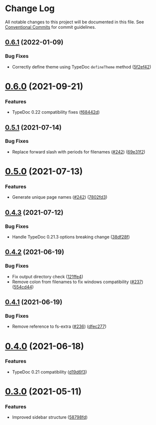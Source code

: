 # Change Log

All notable changes to this project will be documented in this file.
See [Conventional Commits](https://conventionalcommits.org) for commit guidelines.

## [0.6.1](https://github.com/tgreyuk/typedoc-plugin-markdown/compare/typedoc-github-wiki-theme@0.6.0...typedoc-github-wiki-theme@0.6.1) (2022-01-09)


### Bug Fixes

* Correctly define theme using TypeDoc `defineTheme` method ([5f2ef42](https://github.com/tgreyuk/typedoc-plugin-markdown/commit/5f2ef422aa1bcce0698e4b923682dbb106730f45))





# [0.6.0](https://github.com/tgreyuk/typedoc-plugin-markdown/compare/typedoc-github-wiki-theme@0.5.1...typedoc-github-wiki-theme@0.6.0) (2021-09-21)


### Features

* TypeDoc 0.22 compatibility fixes ([f68442d](https://github.com/tgreyuk/typedoc-plugin-markdown/commit/f68442d13e448d86d444e71f5781921cb4ac795e))





## [0.5.1](https://github.com/tgreyuk/typedoc-plugin-markdown/compare/typedoc-github-wiki-theme@0.5.0...typedoc-github-wiki-theme@0.5.1) (2021-07-14)


### Bug Fixes

* Replace forward slash with periods for filenames ([#242](https://github.com/tgreyuk/typedoc-plugin-markdown/issues/242)) ([69e31f2](https://github.com/tgreyuk/typedoc-plugin-markdown/commit/69e31f2ff8e9f516897bbddefb208905ed4ecaa5))





# [0.5.0](https://github.com/tgreyuk/typedoc-plugin-markdown/compare/typedoc-github-wiki-theme@0.4.3...typedoc-github-wiki-theme@0.5.0) (2021-07-13)


### Features

* Generate unique page names ([#242](https://github.com/tgreyuk/typedoc-plugin-markdown/issues/242)) ([7802fd3](https://github.com/tgreyuk/typedoc-plugin-markdown/commit/7802fd30775be167e520aaba41a04f649a569877))





## [0.4.3](https://github.com/tgreyuk/typedoc-plugin-markdown/compare/typedoc-github-wiki-theme@0.4.2...typedoc-github-wiki-theme@0.4.3) (2021-07-12)


### Bug Fixes

* Handle TypeDoc 0.21.3 options breaking change ([38df28f](https://github.com/tgreyuk/typedoc-plugin-markdown/commit/38df28f4ef6821c097d4ac3145984d57fad2e8a8))





## [0.4.2](https://github.com/tgreyuk/typedoc-plugin-markdown/compare/typedoc-github-wiki-theme@0.4.1...typedoc-github-wiki-theme@0.4.2) (2021-06-19)


### Bug Fixes

* Fix output directory check ([121ffe4](https://github.com/tgreyuk/typedoc-plugin-markdown/commit/121ffe48717db57216314b4dc7a6646bd4a1b454))
* Remove colon from filenames to fix windows compatibility ([#237](https://github.com/tgreyuk/typedoc-plugin-markdown/issues/237)) ([554cd44](https://github.com/tgreyuk/typedoc-plugin-markdown/commit/554cd44b2bc48b737cfb15df8e828ceea5101d19))





## [0.4.1](https://github.com/tgreyuk/typedoc-plugin-markdown/compare/typedoc-github-wiki-theme@0.4.0...typedoc-github-wiki-theme@0.4.1) (2021-06-19)


### Bug Fixes

* Remove reference to fs-extra ([#236](https://github.com/tgreyuk/typedoc-plugin-markdown/issues/236)) ([dfec277](https://github.com/tgreyuk/typedoc-plugin-markdown/commit/dfec277f583a398ce6f40a0ea0f2361bebab1f88))





# [0.4.0](https://github.com/tgreyuk/typedoc-plugin-markdown/compare/typedoc-github-wiki-theme@0.3.0...typedoc-github-wiki-theme@0.4.0) (2021-06-18)


### Features

* TypeDoc 0.21 compatibility ([d19d6f3](https://github.com/tgreyuk/typedoc-plugin-markdown/commit/d19d6f37a4648e48f334cf24b82b6cc9fea00abc))





# [0.3.0](https://github.com/tgreyuk/typedoc-plugin-markdown/compare/typedoc-github-wiki-theme@0.2.1...typedoc-github-wiki-theme@0.3.0) (2021-05-11)


### Features

* Improved sidebar structure ([58798fd](https://github.com/tgreyuk/typedoc-plugin-markdown/commit/58798fd4b25299c8d69d6671b477973c3b896aaa))
